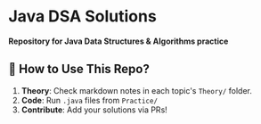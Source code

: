 # Java DSA Solutions

**Repository for Java Data Structures & Algorithms practice**

## 🚀 How to Use This Repo?
1. **Theory**: Check markdown notes in each topic's `Theory/` folder.
2. **Code**: Run `.java` files from `Practice/` 
3. **Contribute**: Add your solutions via PRs!
